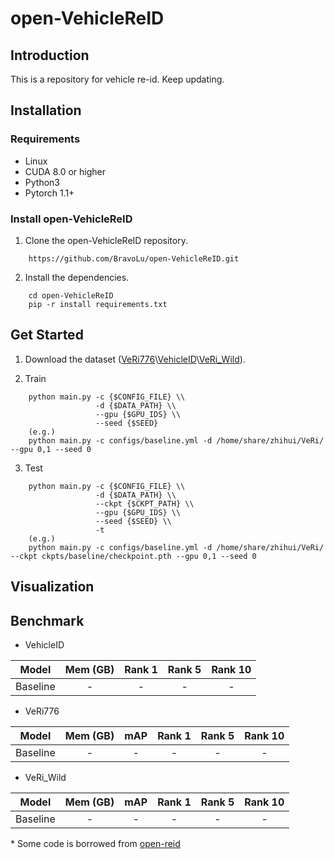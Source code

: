 # open-VehicleReID 

## Introduction 

This is a repository for vehicle re-id. Keep updating.

## Installation

### Requirements
* Linux
* CUDA 8.0 or higher 
* Python3
* Pytorch 1.1+

### Install open-VehicleReID
1. Clone the open-VehicleReID repository.
```shell
    https://github.com/BravoLu/open-VehicleReID.git
```

2. Install the dependencies. 
```shell
    cd open-VehicleReID 
    pip -r install requirements.txt 
```

## Get Started

1. Download the dataset ([VeRi776](https://vehiclereid.github.io/VeRi/)\\[VehicleID](https://www.pkuml.org/resources/pku-vehicleid.html)\\[VeRi_Wild](https://github.com/PKU-IMRE/VERI-Wild)).

2. Train
```shell
    python main.py -c {$CONFIG_FILE} \\
                   -d {$DATA_PATH} \\
                   --gpu {$GPU_IDS} \\
                   --seed {$SEED} 
    (e.g.)
    python main.py -c configs/baseline.yml -d /home/share/zhihui/VeRi/ --gpu 0,1 --seed 0 
```

3. Test 
```shell 
    python main.py -c {$CONFIG_FILE} \\
                   -d {$DATA_PATH} \\
                   --ckpt {$CKPT_PATH} \\
                   --gpu {$GPU_IDS} \\
                   --seed {$SEED} \\
                   -t 
    (e.g.)
    python main.py -c configs/baseline.yml -d /home/share/zhihui/VeRi/ --ckpt ckpts/baseline/checkpoint.pth --gpu 0,1 --seed 0
```
## Visualization 


## Benchmark
* VehicleID

|    Model        | Mem (GB) | Rank 1 | Rank 5 | Rank 10 |                                                                                                                 
| :-------------: | :------: | :----: | :----: | :-----: |   
|    Baseline     |    -     |    -   |   -    |    -    |   

* VeRi776

|    Model        | Mem (GB) | mAP | Rank 1 | Rank 5 | Rank 10 |                                                                                                                 
| :-------------: | :-----:  | :-: | :----: | :----: | :-----: | 
|    Baseline     | -        |  -  |    -   |   -    |    -    |  


* VeRi_Wild

|    Model        | Mem (GB) | mAP | Rank 1 | Rank 5 | Rank 10 |                                                                                                                 
| :-------------: | :-----:  | :-: | :----: | :----: | :-----: | 
|    Baseline     | -        |  -  |    -   |   -    |    -    |

  
\* Some code is borrowed from [open-reid](https://github.com/Cysu/open-reid)
